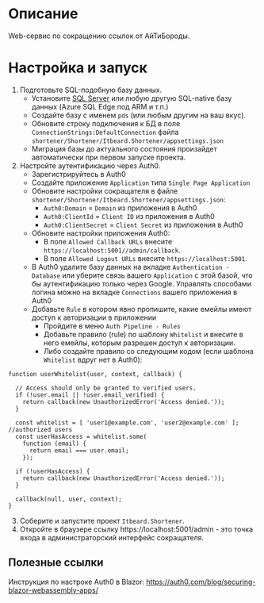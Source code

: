 # Описание
Web-сервис по сокращению ссылок от АйТиБороды.

# Настройка и запуск
1. Подготовьте SQL-подобную базу данных.
   - Установите [SQL Server](https://www.microsoft.com/en-us/sql-server/sql-server-downloads) или любую другую SQL-native базу данных (Azure SQL Edge под ARM и т.п.)
   - Создайте базу с именем `pds` (или любым другим на ваш вкус).
   - Обновите строку подключения к БД в поле `ConnectionStrings:DefaultConnection` файла `shortener/Shortener/Itbeard.Shortener/appsettings.json `
   - Миграция базы до актуального состояния произайдет автоматически при первом запуске проекта.
2. Настройте аутентификацию через Auth0.
   - Зарегистрируйтесь в Auth0
   - Создайте приложение `Application` типа `Single Page Application`
   - Обновите настройки сокращателя в файле `shortener/Shortener/Itbeard.Shortener/appsettings.json`:
     - `Auth0:Domain` = `Domain` из приложения в Auth0
     - `Auth0:ClientId` = `Client ID` из приложения в Auth0
     - `Auth0:ClientSecret` = `Client Secret` из приложения в Auth0
   - Обновите настройки приложения Auth0:
     - В поле `Allowed Callback URLs` внесите `https://localhost:5001//admin/callback`.
     - В поле `Allowed Logout URLs` внесите `https://localhost:5001`.
   - В Auth0 удалите базу данных на вкладке `Authentication - Database` или уберите связь вашего `Application` с этой базой, что бы аутентификацию только через Google. Управлять способами логина можно на вкладке `Connections` вашего приложения в Auth0
   - Добавьте `Rule` в котором явно пропишите, какие емейлы имеют доступ к авторизации в приложении
     - Пройдите в меню `Auth Pipeline - Rules`
     - Добавьте правило (rule) по шаблону `Whitelist` и внесите в него емейлы, которым разрешен доступ к авторизации.
     - Либо создайте правило со следующим кодом (если шаблона `Whitelist` вдруг нет в Auth0):
```
function userWhitelist(user, context, callback) {

  // Access should only be granted to verified users.
  if (!user.email || !user.email_verified) {
    return callback(new UnauthorizedError('Access denied.'));
  }

  const whitelist = [ 'user1@example.com', 'user2@example.com' ]; //authorized users
  const userHasAccess = whitelist.some(
    function (email) {
      return email === user.email;
    });

  if (!userHasAccess) {
    return callback(new UnauthorizedError('Access denied.'));
  }

  callback(null, user, context);
}
```
3. Соберите и запустите проект `Itbeard.Shortener`.
4. Откройте в браузере ссылку https://localhost:5001/admin - это точка входа в администраторский интерфейс сокращателя.


## Полезные ссылки
Инструкция по настроке Auth0 в Blazor: https://auth0.com/blog/securing-blazor-webassembly-apps/
